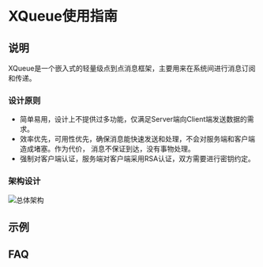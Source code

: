 # XQueue使用指南

## 说明

XQueue是一个嵌入式的轻量级点到点消息框架，主要用来在系统间进行消息订阅和传递。

### 设计原则

* 简单易用，设计上不提供过多功能，仅满足Server端向Client端发送数据的需求。
* 效率优先，可用性优先，确保消息能快速发送和处理，不会对服务端和客户端造成堵塞。作为代价，
消息不保证到达，没有事物处理。
* 强制对客户端认证，服务端对客户端采用RSA认证，双方需要进行密钥约定。

### 架构设计

![总体架构](http://144.131.254.48:5446/quhw/xqueue/uploads/b486f440d680871ce9677dadcb6b6608/总体架构.png)

## 示例

## FAQ